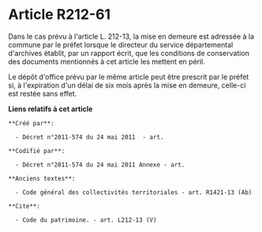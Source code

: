 # Article R212-61

Dans le cas prévu à l'article L. 212-13, la mise en demeure est adressée à la commune par le préfet lorsque le directeur du
service départemental d'archives établit, par un rapport écrit, que les conditions de conservation des documents mentionnés à
cet article les mettent en péril. 

Le dépôt d'office prévu par le même article peut être prescrit par le préfet si, à l'expiration d'un délai de six mois après
la mise en demeure, celle-ci est restée sans effet.

**Liens relatifs à cet article**

	**Créé par**:

	  - Décret n°2011-574 du 24 mai 2011  - art.

	**Codifié par**:

	  - Décret n°2011-574 du 24 mai 2011 Annexe - art.

	**Anciens textes**:

	  - Code général des collectivités territoriales - art. R1421-13 (Ab)

	**Cite**:

	  - Code du patrimoine. - art. L212-13 (V)

